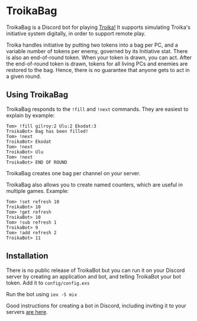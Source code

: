 # TroikaBag

TroikaBag is a Discord bot for playing [Troika!](https://www.troikarpg.com/) It supports simulating Troika's initiative system digitally, in order to support remote play.

Troika handles initiative by putting two tokens into a bag per PC, and a variable number of tokens per enemy, governed by its Initiative stat. There is also an end-of-round token. When your token is drawn, you can act. After the end-of-round token is drawn, tokens for all living PCs and enemies are restored to the bag. Hence, there is no guarantee that anyone gets to act in a given round.

## Using TroikaBag

TroikaBag responds to the `!fill` and `!next` commands. They are easiest to explain by example:

```
Tom> !fill gilroy:2 Ulu:2 Ekodat:3
TroikaBot> Bag has been filled!
Tom> !next
TroikaBot> Ekodat
Tom> !next
TroikaBot> Ulu
Tom> !next
TroikaBot> END OF ROUND
```

TroikaBag creates one bag per channel on your server.

TroikaBag also allows you to create named counters, which are useful in multiple games. Example:

```
Tom> !set refresh 10
TroikaBot> 10
Tom> !get refresh
TroikaBot> 10
Tom> !sub refresh 1
TroikaBot> 9
Tom> !add refresh 2
TroikaBot> 11
```

## Installation

There is no public release of TroikaBot but you can run it on your Discord server by creating an application and bot, and telling TroikaBot your bot token. Add it to `config/config.exs`

Run the bot using `iex -S mix`

Good instructions for creating a bot in Discord, including inviting it to your servers [are here](https://www.howtogeek.com/364225/how-to-make-your-own-discord-bot/).